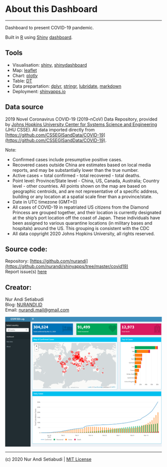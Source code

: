 # About this Dashboard

---

Dashboard to present COVID-19 pandemic. 

Built in [R](https://www.r-project.org/) using [Shiny](https://shiny.rstudio.com/) [dashboard](https://rstudio.github.io/shinydashboard/).


## Tools

* Visualisation: [shiny](https://shiny.rstudio.com/), [shinydashboard](https://rstudio.github.io/shinydashboard/)
* Map: [leaflet](https://rstudio.github.io/leaflet/) 
* Chart: [plotly](https://plot.ly/r/)
* Table: [DT](https://rstudio.github.io/DT/)
* Data prepartation: [dplyr](https://dplyr.tidyverse.org/), [stringr](https://stringr.tidyverse.org/), [lubridate](https://lubridate.tidyverse.org/), [markdown](https://cran.r-project.org/web/packages/markdown/index.html)
* Deployment: [shinyapps.io](https://www.shinyapps.io/)


## Data source

2019 Novel Coronavirus COVID-19 (2019-nCoV) Data Repository, provided by [Johns Hopkins University Center for Systems Science and Engineering](https://systems.jhu.edu/) (JHU CSSE). All data imported directly from [https://github.com/CSSEGISandData/COVID-19](https://github.com/CSSEGISandData/COVID-19).

Note:
* Confirmed cases include presumptive positive cases.
* Recovered cases outside China are estimates based on local media reports, and may be substantially lower than the true number.
* Active cases = total confirmed - total recovered - total deaths.
* Point level: Province/State level - China, US, Canada, Australia; Country level - other countries. All points shown on the map are based on geographic centroids, and are not representative of a specific address, building or any location at a spatial scale finer than a province/state.
* Date in UTC timezone (GMT+0)
* All cases of COVID-19 in repatriated US citizens from the Diamond Princess are grouped together, and their location is currently designated at the ship’s port location off the coast of Japan. These individuals have been assigned to various quarantine locations (in military bases and hospitals) around the US. This grouping is consistent with the CDC
* All data copyright 2020 Johns Hopkins University, all rights reserved.


## Source code:  

Repository: [https://github.com/nurandi](https://github.com/nurandi/shinyapps/tree/master/covid19)  
Report issue(s) [here](https://github.com/nurandi/shinyapps/issues)


## Creator:  

Nur Andi Setiabudi  
Blog: [NURANDI.ID](https://nurandi.id)  
Email: [nurandi.mail@gmail.com](mailto:nurandi.mail@gmail.com)  


<img src="screenshot.png" class="img-hidden" alt="COVID-19 Dashboard by Nur Andi Setiabudi">

---

(c) 2020 Nur Andi Setiabudi | [MIT License](https://opensource.org/licenses/MIT) 

